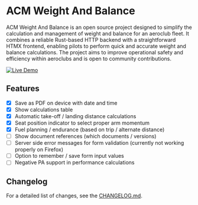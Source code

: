 # ACM Weight And Balance

ACM Weight And Balance is an open source project designed to simplify the calculation and management of weight and balance for an aeroclub fleet. It combines a reliable Rust-based HTTP backend with a straightforward HTMX frontend, enabling pilots to perform quick and accurate weight and balance calculations. The project aims to improve operational safety and efficiency within aeroclubs and is open to community contributions.

[![Live Demo](https://img.shields.io/badge/demo-live-brightgreen)](https://acm.vlaar.it/)

## Features

- [x] Save as PDF on device with date and time
- [x] Show calculations table
- [x] Automatic take-off / landing distance calculations
- [x] Seat position indicator to select proper arm momentum
- [x] Fuel planning / endurance (based on trip / alternate distance)
- [ ] Show document references (which documents / versions)
- [ ] Server side error messages for form validation (currently not working properly on Firefox)
- [ ] Option to remember / save form input values
- [ ] Negative PA support in performance calculations

## Changelog

For a detailed list of changes, see the [CHANGELOG.md](./CHANGELOG.md).
